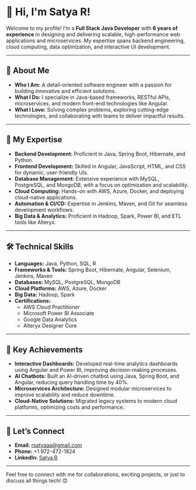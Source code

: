 # 👋 Hi, I'm Satya R!

Welcome to my profile! I’m a **Full Stack Java Developer** with **6 years of experience** in designing and delivering scalable, high-performance web applications and microservices. My expertise spans backend engineering, cloud computing, data optimization, and interactive UI development.

---

## 🌟 About Me
- **Who I Am:** A detail-oriented software engineer with a passion for building innovative and efficient solutions.
- **What I Do:** I specialize in Java-based frameworks, RESTful APIs, microservices, and modern front-end technologies like Angular.
- **What I Love:** Solving complex problems, exploring cutting-edge technologies, and collaborating with teams to deliver impactful results.

---

## 🚀 My Expertise
- **Backend Development:** Proficient in Java, Spring Boot, Hibernate, and Python.
- **Frontend Development:** Skilled in Angular, JavaScript, HTML, and CSS for dynamic, user-friendly UIs.
- **Database Management:** Extensive experience with MySQL, PostgreSQL, and MongoDB, with a focus on optimization and scalability.
- **Cloud Computing:** Hands-on with AWS, Azure, Docker, and deploying cloud-native applications.
- **Automation & CI/CD:** Expertise in Jenkins, Maven, and Git for seamless development workflows.
- **Big Data & Analytics:** Proficient in Hadoop, Spark, Power BI, and ETL tools like Alteryx.

---

## 🛠️ Technical Skills
- **Languages:** Java, Python, SQL, R
- **Frameworks & Tools:** Spring Boot, Hibernate, Angular, Selenium, Jenkins, Maven
- **Databases:** MySQL, PostgreSQL, MongoDB
- **Cloud Platforms:** AWS, Azure, Docker
- **Big Data:** Hadoop, Spark
- **Certifications:**
  - AWS Cloud Practitioner
  - Microsoft Power BI Associate
  - Google Data Analytics
  - Alteryx Designer Core

---

## 🌟 Key Achievements
- **Interactive Dashboards:** Developed real-time analytics dashboards using Angular and Power BI, improving decision-making processes.
- **AI Chatbots:** Built an AI-driven chatbot using Java, Spring Boot, and Angular, reducing query handling time by 40%.
- **Microservices Architecture:** Designed modular microservices to improve scalability and reduce downtime.
- **Cloud-Native Solutions:** Migrated legacy systems to modern cloud platforms, optimizing costs and performance.

---

## 🤝 Let’s Connect
- **Email:** [rsatyaaa@gmail.com](mailto:rsatyaaa@gmail.com)
- **Phone:** +1 972-472-1824
- **LinkedIn:** [Satya R](http://www.linkedin.com/in/r-satyaaa)

---

Feel free to connect with me for collaborations, exciting projects, or just to discuss all things tech! 😊
